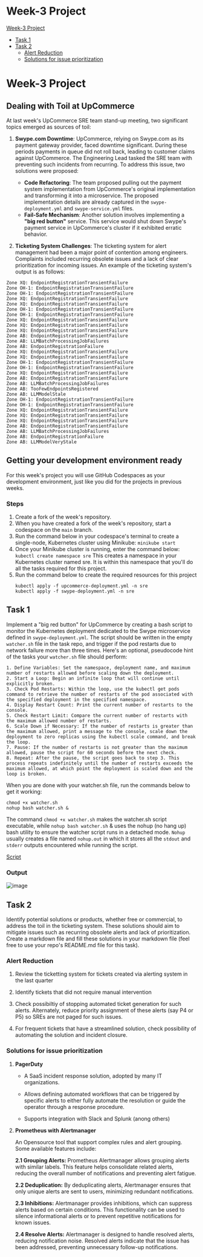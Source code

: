 
# Week-3 Project

[Week-3 Project](#week-3-project)
  * [Task 1](#task-1)
  * [Task 2](#task-2)
      + [Alert Reduction](#alert-reduction)
      + [Solutions for issue prioritization](#solutions-for-issue-prioritization)


# Week-3 Project

## Dealing with Toil at UpCommerce

At last week's UpCommerce SRE team stand-up meeting, two significant topics emerged as sources of toil:

1. **Swype.com Downtime**: UpCommerce, relying on Swype.com as its payment gateway provider, faced downtime significant. During these periods payments in queue did not roll back, leading to customer claims against UpCommerce. The Engineering Lead tasked the SRE team with preventing such incidents from recurring. To address this issue, two solutions were proposed:
     - **Code Refactoring**: The team proposed pulling out the payment system implementation from UpCommerce's original implementation and transforming it into a microservice. The proposed implementation details are already captured in the `swype-deployment.yml` and `swype-service.yml` files.
     - **Fail-Safe Mechanism**: Another solution involves implementing a **"big red button"** service. This service would shut down Swype's payment service in UpCommerce's cluster if it exhibited erratic behavior.

2. **Ticketing System Challenges**: The ticketing system for alert management had been a major point of contention among engineers. Complaints included recurring obsolete issues and a lack of clear prioritization for incoming issues. An example of the ticketing system's output is as follows:

```
Zone XQ: EndpointRegistrationTransientFailure
Zone OH-1: EndpointRegistrationTransientFailure
Zone OH-1: EndpointRegistrationTransientFailure
Zone XQ: EndpointRegistrationTransientFailure
Zone XQ: EndpointRegistrationTransientFailure
Zone OH-1: EndpointRegistrationTransientFailure
Zone OH-1: EndpointRegistrationTransientFailure
Zone XQ: EndpointRegistrationTransientFailure
Zone XQ: EndpointRegistrationTransientFailure
Zone XQ: EndpointRegistrationTransientFailure
Zone AB: EndpointRegistrationTransientFailure
Zone AB: LLMBatchProcessingJobFailures
Zone AB: EndpointRegistrationFailure
Zone XQ: EndpointRegistrationTransientFailure
Zone XQ: EndpointRegistrationTransientFailure
Zone OH-1: EndpointRegistrationTransientFailure
Zone OH-1: EndpointRegistrationTransientFailure
Zone XQ: EndpointRegistrationTransientFailure
Zone AB: EndpointRegistrationTransientFailure
Zone AB: LLMBatchProcessingJobFailures
Zone AB: TooFewEndpointsRegistered
Zone AB: LLMModelStale
Zone OH-1: EndpointRegistrationTransientFailure
Zone OH-1: EndpointRegistrationTransientFailure
Zone XQ: EndpointRegistrationTransientFailure
Zone XQ: EndpointRegistrationTransientFailure
Zone XQ: EndpointRegistrationTransientFailure
Zone AB: EndpointRegistrationTransientFailure
Zone AB: LLMBatchProcessingJobFailures
Zone AB: EndpointRegistrationFailure
Zone AB: LLMModelVeryStale
```

## Getting your development environment ready

For this week's project you will use GitHub Codespaces as your development environment, just like you did for the projects in previous weeks.

### Steps
1. Create a fork of the week's repository.
2. When you have created a fork of the week's repository, start a codespace on the `main` branch.
3. Run the command below in your codespace's terminal to create a single-node, Kubernetes cluster using Minikube: `minikube start`
4. Once your Minikube cluster is running, enter the command below: `kubectl create namespace sre`
   This creates a namespace in your Kubernetes cluster named sre. It is within this namespace that you'll do all the tasks required for this project.
5. Run the command below to create the required resources for this project
   ```
   kubectl apply -f upcommerce-deployment.yml -n sre
   kubectl apply -f swype-deployment.yml -n sre
   ```


## Task 1
Implement a "big red button" for UpCommerce by creating a bash script to monitor the Kubernetes deployment dedicated to the Swype microservice defined in `swype-deployment.yml`. The script should be written in the empty `watcher.sh` file in the task repo, and trigger if the pod restarts due to network failure more than three times. Here's an optional, pseudocode hint of the tasks your `watcher.sh` file should perform:

```
1. Define Variables: Set the namespace, deployment name, and maximum number of restarts allowed before scaling down the deployment.
2. Start a Loop: Begin an infinite loop that will continue until explicitly broken.
3. Check Pod Restarts: Within the loop, use the kubectl get pods command to retrieve the number of restarts of the pod associated with the specified deployment in the specified namespace.
4. Display Restart Count: Print the current number of restarts to the console.
5. Check Restart Limit: Compare the current number of restarts with the maximum allowed number of restarts.
6. Scale Down if Necessary: If the number of restarts is greater than the maximum allowed, print a message to the console, scale down the deployment to zero replicas using the kubectl scale command, and break the loop.
7. Pause: If the number of restarts is not greater than the maximum allowed, pause the script for 60 seconds before the next check.
8. Repeat: After the pause, the script goes back to step 3. This process repeats indefinitely until the number of restarts exceeds the maximum allowed, at which point the deployment is scaled down and the loop is broken.
```

When you are done with your watcher.sh file, run the commands below to get it working:

```
chmod +x watcher.sh
nohup bash watcher.sh &
```

The command `chmod +x watcher.sh` makes the watcher.sh script executable, while `nohup bash watcher.sh` & uses the nohup (no hang up) bash utility to ensure the watcher script runs in a detached mode. `Nohup` usually creates a file named `nohup.out` in which it stores all the `stdout` and `stderr` outputs encountered while running the script.

[Script](https://github.com/aggarwal-tanushree/sre-week-three-task/blob/fe6f80e85285e20bbddef94d098318098b743d5a/watcher.sh)

### Output
![image](https://github.com/aggarwal-tanushree/sre-week-three-task/assets/60938591/dee91577-a7e8-4f97-b1a5-4dacfff55733)

## Task 2
Identify potential solutions or products, whether free or commercial, to address the toil in the ticketing system. These solutions should aim to mitigate issues such as recurring obsolete alerts and lack of prioritization. Create a markdown file and fill these solutions in your markdown file (feel free to use your repo's README.md file for this task).


### Alert Reduction
1. Review the ticketting system for tickets created via alerting system in the last quarter

2. Identify tickets that did not require manual intervention
   
3. Check possibiltiy of stopping automated ticket generation for such alerts. Alternately, reduce priority assignment of these alerts (say P4 or P5) so SREs are not paged for such issues.
   
4. For frequent tickets that have a streamlined solution, check possibility of automating the solution and incident closure.


### Solutions for issue prioritization
1. **PagerDuty**
   - A SaaS incident response solution, adopted by many IT organizations.
     
   - Allows defining automated workflows that can be triggered by specific alerts to either fully automate the resolution or guide the operator through a response procedure.
     
   - Supports integration with Slack and Splunk (anong others)

2.  **Prometheus with Alertmanager**

    An Opensource tool that support complex rules and alert grouping. Some available features include:

     **2.1 Grouping Alerts:** Prometheus Alertmanager allows grouping alerts with similar labels. This feature helps consolidate related alerts, reducing the overall number of notifications and preventing alert fatigue.

     **2.2 Deduplication:** By deduplicating alerts, Alertmanager ensures that only unique alerts are sent to users, minimizing redundant notifications.

     **2.3 Inhibitions:** Alertmanager provides inhibitions, which can suppress alerts based on certain conditions. This functionality can be used to silence informational alerts or to prevent repetitive notifications for known issues.

     **2.4 Resolve Alerts:** Alertmanager is designed to handle resolved alerts, reducing notification noise. Resolved alerts indicate that the issue has been addressed, preventing unnecessary follow-up notifications.


